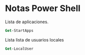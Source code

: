 #  Notas Power Shell

Lista de aplicaciones.

``` ps
Get-StartApps
```

Lista lista de usuarios locales

``` ps
Get-LocalUser
```